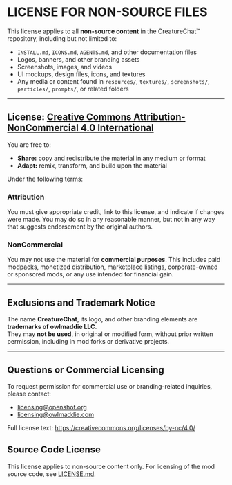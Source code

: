 # LICENSE FOR NON-SOURCE FILES

This license applies to all **non-source content** in the CreatureChat™ repository, including but not limited to:

- `INSTALL.md`, `ICONS.md`, `AGENTS.md`, and other documentation files
- Logos, banners, and other branding assets
- Screenshots, images, and videos
- UI mockups, design files, icons, and textures
- Any media or content found in `resources/`, `textures/`, `screenshots/`, `particles/`, `prompts/`, or related folders

---

## License: [Creative Commons Attribution-NonCommercial 4.0 International](https://creativecommons.org/licenses/by-nc/4.0/)

You are free to:

- **Share:** copy and redistribute the material in any medium or format
- **Adapt:** remix, transform, and build upon the material

Under the following terms:

### Attribution
You must give appropriate credit, link to this license, and indicate if changes were made. You may do so in any reasonable manner, but not in any way that suggests endorsement by the original authors.

### NonCommercial
You may not use the material for **commercial purposes**. This includes paid modpacks, monetized distribution, marketplace listings, corporate-owned or sponsored mods, or any use intended for financial gain.

---

## Exclusions and Trademark Notice

The name **CreatureChat**, its logo, and other branding elements are **trademarks of owlmaddie LLC**.  
They may **not be used**, in original or modified form, without prior written permission, including in mod forks or derivative projects.

---

## Questions or Commercial Licensing

To request permission for commercial use or branding-related inquiries, please contact:

- licensing@openshot.org
- licensing@owlmaddie.com

Full license text: <https://creativecommons.org/licenses/by-nc/4.0/>

## Source Code License

This license applies to non-source content only.
For licensing of the mod source code, see [LICENSE.md](LICENSE.md).
